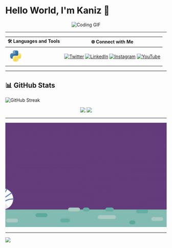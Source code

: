 # Hello World, I'm Kaniz 👋

<div align="center">
  <img alt="Coding GIF" src="https://github.com/arsentieva/arsentieva/blob/main/code.gif?raw=true" width="400" height="300" />
</div>

---

<div align="center">

| 🛠 **Languages and Tools** | 🌐 **Connect with Me** |
|---------------------------|------------------------|
| <a href="https://www.youtube.com/@KanizFatemaKF" target="_blank"><img alt="Python" width="50px" src="https://raw.githubusercontent.com/github/explore/80688e429a7d4ef2fca1e82350fe8e3517d3494d/topics/python/python.png" /></a> | <a href="https://twitter.com/kanizworks" target="_blank"><img src="https://raw.githubusercontent.com/rahuldkjain/github-profile-readme-generator/master/src/images/icons/Social/twitter.svg" alt="Twitter" height="30" width="40" /></a> <a href="https://linkedin.com/in/kaniz111" target="_blank"><img src="https://raw.githubusercontent.com/rahuldkjain/github-profile-readme-generator/master/src/images/icons/Social/linked-in-alt.svg" alt="LinkedIn" height="30" width="40" /></a> <a href="https://instagram.com/learn_with_kaniz" target="_blank"><img src="https://raw.githubusercontent.com/rahuldkjain/github-profile-readme-generator/master/src/images/icons/Social/instagram.svg" alt="Instagram" height="30" width="40" /></a> <a href="https://www.youtube.com/@KanizFatemaKF" target="_blank"><img src="https://raw.githubusercontent.com/rahuldkjain/github-profile-readme-generator/master/src/images/icons/Social/youtube.svg" alt="YouTube" height="30" width="40" /></a> |

</div>

---

## 📊 GitHub Stats

![GitHub Streak](https://github-readme-streak-stats.herokuapp.com/?user=kaniz-codes&theme=vue-dark&hide_border=true)<br/>
<div align="center">
  <img src="https://github-readme-stats.vercel.app/api?username=kaniz-codes&theme=vue-dark&hide_border=true&include_all_commits=true&count_private=true" width="49%"/>
  <img src="https://github-readme-stats.vercel.app/api/top-langs/?username=kaniz-codes&theme=vue-dark&hide_border=true&include_all_commits=true&count_private=true&layout=compact" width="49%"/>
</div>




---

<div align="center">
  <img src="https://github.com/kaniz-codes/kaniz-codes/blob/main/football.gif" width="800" alt="Football Animation" />
</div>


---

[![](https://visitcount.itsvg.in/api?id=kaniz-codes&icon=5&color=1)](https://visitcount.itsvg.in)

<!-- Kaniz Fatema -->
